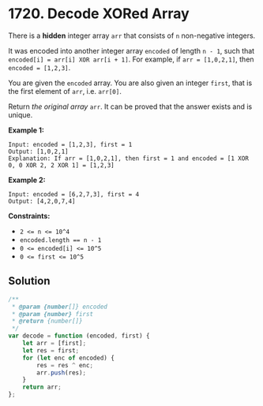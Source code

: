 # 1720. Decode XORed Array

There is a **hidden** integer array `arr` that consists of `n` non-negative integers.

It was encoded into another integer array `encoded` of length `n - 1`, such that `encoded[i] = arr[i] XOR arr[i + 1]`. For example, if `arr = [1,0,2,1]`, then `encoded = [1,2,3]`.

You are given the `encoded` array. You are also given an integer `first`, that is the first element of `arr`, i.e. `arr[0]`.

Return _the original array_ `arr`. It can be proved that the answer exists and is unique.

**Example 1:**

```
Input: encoded = [1,2,3], first = 1
Output: [1,0,2,1]
Explanation: If arr = [1,0,2,1], then first = 1 and encoded = [1 XOR 0, 0 XOR 2, 2 XOR 1] = [1,2,3]
```

**Example 2:**

```
Input: encoded = [6,2,7,3], first = 4
Output: [4,2,0,7,4]
```

**Constraints:**

-   `2 <= n <= 10^4`
-   `encoded.length == n - 1`
-   `0 <= encoded[i] <= 10^5`
-   `0 <= first <= 10^5`

## Solution

```javascript
/**
 * @param {number[]} encoded
 * @param {number} first
 * @return {number[]}
 */
var decode = function (encoded, first) {
    let arr = [first];
    let res = first;
    for (let enc of encoded) {
        res = res ^ enc;
        arr.push(res);
    }
    return arr;
};
```
